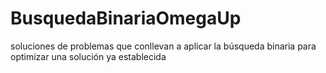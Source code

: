 # BusquedaBinariaOmegaUp
soluciones de problemas que conllevan a aplicar la búsqueda binaria para optimizar una solución ya establecida
